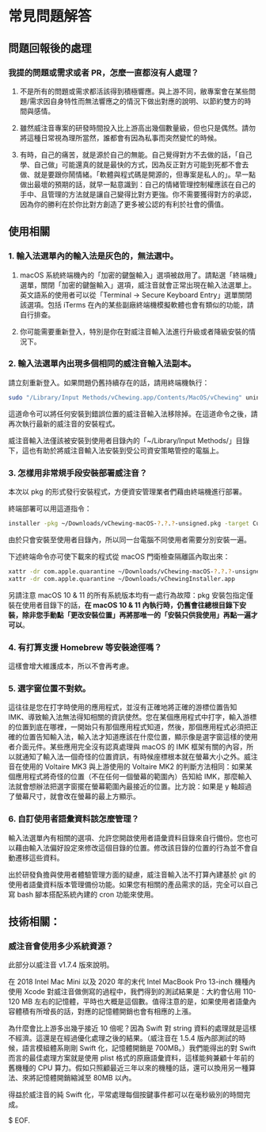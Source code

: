 # 常見問題解答

## 問題回報後的處理

### 我提的問題或需求或者 PR，怎麼一直都沒有人處理？

1. 不是所有的問題或需求都活該得到積極響應。與上游不同，敝專案會在某些問題/需求因自身特性而無法響應之的情況下做出對應的說明、以節約雙方的時間與感情。

2. 雖然威注音專案的研發時間投入比上游高出幾個數量級，但也只是偶然。請勿將這種日常視為理所當然，誰都會有因為私事而突然變忙的時候。

3. 有時，自己的痛苦，就是源於自己的無能。自己覺得對方不去做的話，「自己學、自己做」可能還真的就是最快的方式，因為反正對方可能到死都不會去做、就是要跟你鬧情緒。「軟體與程式碼是開源的，但專案是私人的」。早一點做出最壞的預期的話，就早一點意識到：自己的情緒管理控制權應該在自己的手中、且管理的方法就是讓自己變得比對方更強。你不需要獲得對方的承認，因為你的勝利在於你比對方創造了更多被公認的有利於社會的價值。

## 使用相關

### 1. 輸入法選單內的輸入法是灰色的，無法選中。

1. macOS 系統終端機內的「加密的鍵盤輸入」選項被啟用了。請點選「終端機」選單，關閉「加密的鍵盤輸入」選項，威注音就會正常出現在輸入法選單上。英文語系的使用者可以從「Terminal -> Secure Keyboard Entry」選單關閉該選項。包括 iTerms 在內的某些副廠終端機模擬軟體也會有類似的功能，請自行排查。

2. 你可能需要重新登入，特別是你在對威注音輸入法進行升級或者降級安裝的情況下。

### 2. 輸入法選單內出現多個相同的威注音輸入法副本。

請立刻重新登入。如果問題仍舊持續存在的話，請用終端機執行：

```bash
sudo "/Library/Input Methods/vChewing.app/Contents/MacOS/vChewing" uninstall
```

這道命令可以將任何安裝到錯誤位置的威注音輸入法移除掉。在這道命令之後，請再次執行最新的威注音的安裝程式。

威注音輸入法僅該被安裝到使用者目錄內的「~/Library/Input Methods/」目錄下，這也有助於將威注音輸入法安裝到受公司資安策略管控的電腦上。

### 3. 怎樣用非常規手段安裝部署威注音？

本次以 pkg 的形式發行安裝程式，方便資安管理業者們藉由終端機進行部署。

 終端部署可以用這道指令：
```bash
installer -pkg ~/Downloads/vChewing-macOS-?.?.?-unsigned.pkg -target CurrentUserHomeDirectory
```

由於只會安裝至使用者目錄內，所以同一台電腦不同使用者需要分別安裝一遍。

下述終端命令亦可使下載來的程式從 macOS 門衛檢查隔離區內取出來：
```bash
xattr -dr com.apple.quarantine ~/Downloads/vChewing-macOS-?.?.?-unsigned.pkg
xattr -dr com.apple.quarantine ~/Downloads/vChewingInstaller.app
```
另請注意 macOS 10 & 11 的所有系統版本均有一處行為故障：pkg 安裝包指定僅裝在使用者目錄下的話，**在 macOS 10 & 11
 內執行時，仍舊會往總根目錄下安裝，除非您手動點「更改安裝位置」再將那唯一的「安裝只供我使用」再點一遍才可以**。

### 4. 有打算支援 Homebrew 等安裝途徑嗎？

這樣會增大維護成本，所以不會再考慮。

### 5. 選字窗位置不對欸。

這往往是您在打字時使用的應用程式，並沒有正確地將正確的游標位置告知 IMK、導致輸入法無法得知相關的資訊使然。您在某個應用程式中打字，輸入游標的位置到底在哪裡，一開始只有那個應用程式知道，然後，那個應用程式必須把正確的位置告知輸入法，輸入法才知道應該在什麼位置，顯示像是選字窗這樣的使用者介面元件。某些應用完全沒有認真處理與 macOS 的 IMK 框架有關的內容，所以就通知了輸入法一個奇怪的位置資訊，有時候座標根本就在螢幕大小之外。威注音在使用的 Voltaire MK3 與上游使用的 Voltaire MK2 的判斷方法相同：如果某個應用程式將奇怪的位置（不在任何一個螢幕的範圍內）告知給 IMK，那麼輸入法就會想辦法把選字窗擺在螢幕範圍內最接近的位置。比方說：如果是 y 軸超過了螢幕尺寸，就會改在螢幕的最上方顯示。

### 6. 自訂使用者語彙資料該怎麼管理？

輸入法選單內有相關的選項、允許您開啟使用者語彙資料目錄來自行備份。您也可以藉由輸入法偏好設定來修改這個目錄的位置。修改該目錄的位置的行為並不會自動遷移這些資料。

出於研發負擔與使用者體驗管理方面的疑慮，威注音輸入法不打算內建基於 git 的使用者語彙資料版本管理備份功能。如果您有相關的產品需求的話，完全可以自己寫 bash 腳本搭配系統內建的 cron 功能來使用。

## 技術相關：

### 威注音會使用多少系統資源？

此部分以威注音 v1.7.4 版來說明。

在 2018 Intel Mac Mini 以及 2020 年的末代 Intel MacBook Pro 13-inch 機種內使用 Xcode 對威注音做側寫的過程中，我們得到的測試結果是：大約會佔用 110-120 MB 左右的記憶體，平時也大概是這個數。值得注意的是，如果使用者語彙內容體積有所增長的話，對應的記憶體開銷也會有相應的上漲。

為什麼會比上游多出幾乎接近 10 倍呢？因為 Swift 對 string 資料的處理就是這樣不經濟。這還是在經過優化處理之後的結果。（威注音在 1.5.4 版內部測試的時候，語言模組體系剛剛 Swift 化，記憶體開銷是 700MB。）我們能得出的對 Swift 而言的最佳處理方案就是使用 plist 格式的原廠語彙資料，這樣能夠兼顧十年前的舊機種的 CPU 算力。假如只照顧最近三年以來的機種的話，還可以換用另一種算法、來將記憶體開銷縮減至 80MB 以內。

得益於威注音的純 Swift 化，平常處理每個按鍵事件都可以在毫秒級別的時間完成。

$ EOF.

